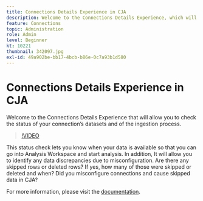 ```yaml
---
title: Connections Details Experience in CJA
description: Welcome to the Connections Details Experience, which will allow you to check the status of your connection’s datasets, as well as the ingestion process.
feature: Connections
topic: Administration
role: Admin
level: Beginner
kt: 10221
thumbnail: 342097.jpg
exl-id: 49a902be-bb17-4bcb-b86e-0c7a93b1d580
---
```

# Connections Details Experience in CJA

Welcome to the Connections Details Experience that will allow you to check the status of your connection’s datasets and of the ingestion process.

>[!VIDEO](https://video.tv.adobe.com/v/342097/?quality=12&learn=on)

This status check lets you know when your data is available so that you can go into Analysis Workspace and start analysis. In addition, It will allow you to identify any data discrepancies due to misconfiguration. Are there any skipped rows or deleted rows? If yes, how many of those were skipped or deleted and when? Did you misconfigure connections and cause skipped data in CJA?

For more information, please visit the [documentation](https://experienceleague.adobe.com/docs/analytics-platform/using/cja-connections/manage-connections.html).
